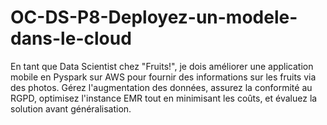 # OC-DS-P8-Deployez-un-modele-dans-le-cloud
 En tant que Data Scientist chez "Fruits!", je dois améliorer une application mobile en Pyspark sur AWS pour fournir des informations sur les fruits via des photos. Gérez l'augmentation des données, assurez la conformité au RGPD, optimisez l'instance EMR tout en minimisant les coûts, et évaluez la solution avant généralisation.
